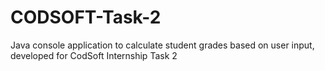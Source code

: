 # CODSOFT-Task-2
Java console application to calculate student grades based on user input, developed for CodSoft Internship Task 2
